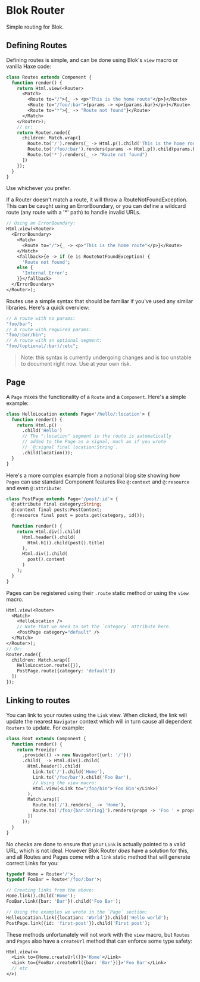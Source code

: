 # Blok Router

Simple routing for Blok.

## Defining Routes

Defining routes is simple, and can be done using Blok's `view` macro or vanilla Haxe code:

```haxe
class Routes extends Component {
  function render() {
    return Html.view(<Router>
      <Match>
        <Route to="/">{_ -> <p>"This is the home route"</p>}</Route>
        <Route to="/foo/:bar">{params -> <p>{params.bar}</p>}</Route>
        <Route to="*">{_ -> "Route not found"}</Route>
      </Match>
    </Router>);
    // or:
    return Router.node({
      children: Match.wrap([
        Route.to('/').renders(_ -> Html.p().child('This is the home route')),
        Route.to('/foo/:bar').renders(params -> Html.p().child(params.bar)),
        Route.to('*').renders(_ -> "Route not found")
      ])
    });
  }
}
```

Use whichever you prefer.

If a Router doesn't match a route, it will throw a RouteNotFoundException. This can be caught using an ErrorBoundary, or you can define a wildcard route (any route with a '*' path) to handle invalid URLs.

```haxe
// Using an ErrorBoundary:
Html.view(<Router>
  <ErrorBoundary>
    <Match>
      <Route to="/">{_ -> <p>"This is the home route"</p>}</Route>
    </Match>
    <fallback>{e -> if (e is RouteNotFoundException) {
      'Route not found';
    else {
      'Internal Error';
    }}</fallback>
  </ErrorBoundary>
</Router>);
```

Routes use a simple syntax that should be familiar if you've used any similar libraries. Here's a quick overview:

```haxe
// A route with no params:
"foo/bar";
// A route with required params:
"foo/:bar/bin";
// A route with an optional segment:
"foo/(optional/:bar)/:etc";
```

> Note: this syntax is currently undergoing changes and is too unstable to document right now. Use at your own risk. 

## Page

A `Page` mixes the functionality of a `Route` and a `Component`. Here's a simple example:

```haxe
class HelloLocation extends Page<'/hello/:location'> {
  function render() {
    return Html.p()
      .child('Hello')
      // The ":location" segment in the route is automatically 
      // added to the Page as a signal, much as if you wrote
      // `@:signal final location:String`.
      .child(location());
  }
}
```

Here's a more complex example from a notional blog site showing how `Pages` can use standard Component features like `@:context` and `@:resource` and even `@:attribute`:

```haxe
class PostPage extends Page<'/post/:id'> {
  @:attribute final category:String;
  @:context final posts:PostContext;
  @:resource final post = posts.get(category, id());

  function render() {
    return Html.div().child(
      Html.header().child(
        Html.h1().child(post().title)
      ),
      Html.div().child(
        post().content
      )
    );
  }
}
```

Pages can be registered using their `.route` static method or using the `view` macro.

```haxe
Html.view(<Router>
  <Match>
    <HelloLocation />
    // Note that we need to set the `category` attribute here. 
    <PostPage category="default" />
  </Match>
</Router>);
// Or:
Router.node({
  children: Match.wrap([
    HelloLocation.route({}),
    PostPage.route({category: 'default'})
  ])
});
```

## Linking to routes

You can link to your routes using the `Link` view. When clicked, the link will update the nearest `Navigator` context which will in turn cause all dependent `Routers` to update. For example:

```haxe
class Root extends Component {
  function render() {
    return Provider
      .provide(() -> new Navigator({url: '/'}))
      .child(_ -> Html.div().child(
        Html.header().child(
          Link.to('/').child('Home'),
          Link.to('/foo/bar').child('Foo Bar'),
          // Using the view macro:
          Html.view(<Link to="/foo/bin">'Foo Bin'</Link>)
        ),
        Match.wrap([
          Route.to('/').renders(_ -> 'Home'),
          Route.to('/foo/{bar:String}').renders(props -> 'Foo ' + props.bar)
        ])
      ));
  }
}
```

No checks are done to ensure that your `Link` is actually pointed to a valid URL, which is not ideal. However Blok Router *does* have a solution for this, and all Routes and Pages come with a `link` static method that will generate correct Links for you:

```haxe
typedef Home = Route<'/'>;
typedef FooBar = Route<'/foo/:bar'>;

// Creating links from the above:
Home.link().child('Home');
FooBar.link({bar: 'Bar'}).child('Foo Bar');

// Using the examples we wrote in the `Page` section:
HelloLocation.link({location: 'World'}).child('Hello world');
PostPage.link({id: 'first-post'}).child('First post');
```

These methods unfortunately will not work with the `view` macro, but `Routes` and `Pages` also have a `createUrl` method that can enforce some type safety:

```haxe
Html.view(<>
  <Link to={Home.createUrl()}>'Home'</Link>
  <Link to={FooBar.createUrl({bar: 'Bar'})}>'Foo Bar'</Link>
  // etc
</>)
```
